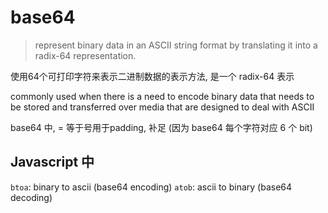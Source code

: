 # base64

> represent binary data in an ASCII string format by translating it into a radix-64 representation.

使用64个可打印字符来表示二进制数据的表示方法, 是一个 radix-64 表示

commonly used when there is a need to encode binary data that needs to be stored and transferred over media that are designed to deal with ASCII

base64 中, = 等于号用于padding, 补足 (因为 base64 每个字符对应 6 个 bit)

## Javascript 中

`btoa`: binary to ascii (base64 encoding)
`atob`: ascii to binary (base64 decoding)